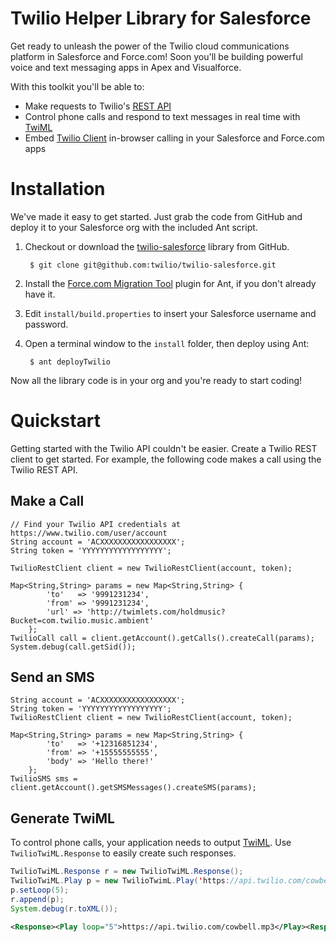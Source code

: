 # Twilio Helper Library for Salesforce

Get ready to unleash the power of the Twilio cloud communications platform in Salesforce and Force.com!  Soon you'll be building powerful voice and text messaging apps in Apex and Visualforce.

With this toolkit you'll be able to:

* Make requests to Twilio's [REST API](http://www.twilio.com/docs/api)
* Control phone calls and respond to text messages in real time with [TwiML](http://www.twilio.com/docs/api/twiml)
* Embed [Twilio Client](http://www.twilio.com/docs/client) in-browser calling in your Salesforce and Force.com apps


Installation
============

We've made it easy to get started. Just grab the code from GitHub and deploy it to your Salesforce org with the included Ant script.

1. Checkout or download the [twilio-salesforce](https://github.com/twilio/twilio-salesforce) library from GitHub.

        $ git clone git@github.com:twilio/twilio-salesforce.git

1. Install the [Force.com Migration Tool](http://www.salesforce.com/us/developer/docs/daas/Content/forcemigrationtool_install.htm) plugin for Ant, if you don't already have it.

1. Edit `install/build.properties` to insert your Salesforce username and password.

1. Open a terminal window to the `install` folder, then deploy using Ant:

        $ ant deployTwilio

Now all the library code is in your org and you're ready to start coding!



Quickstart
==========

Getting started with the Twilio API couldn't be easier. Create a Twilio REST client to get started. For example, the following code makes a call using the Twilio REST API.

Make a Call
-----------

    // Find your Twilio API credentials at https://www.twilio.com/user/account
    String account = 'ACXXXXXXXXXXXXXXXXX';
    String token = 'YYYYYYYYYYYYYYYYYY';
    
    TwilioRestClient client = new TwilioRestClient(account, token);
    
    Map<String,String> params = new Map<String,String> {
            'to'   => '9991231234',
            'from' => '9991231234',
            'url' => 'http://twimlets.com/holdmusic?Bucket=com.twilio.music.ambient'
        };
    TwilioCall call = client.getAccount().getCalls().createCall(params);
    System.debug(call.getSid());

Send an SMS
-----------

    String account = 'ACXXXXXXXXXXXXXXXXX';
    String token = 'YYYYYYYYYYYYYYYYYY';
    TwilioRestClient client = new TwilioRestClient(account, token);

    Map<String,String> params = new Map<String,String> {
            'to'   => '+12316851234',
            'from' => '+15555555555',
            'body' => 'Hello there!'
        };
    TwilioSMS sms = client.getAccount().getSMSMessages().createSMS(params);

Generate TwiML
--------------

To control phone calls, your application needs to output [TwiML](http://www.twilio.com/docs/api/twiml/). Use `TwilioTwiML.Response` to easily create such responses.

```java
TwilioTwiML.Response r = new TwilioTwiML.Response();
TwilioTwiML.Play p = new TwilioTwimL.Play('https://api.twilio.com/cowbell.mp3');
p.setLoop(5);
r.append(p);
System.debug(r.toXML());
```

```xml
<Response><Play loop="5">https://api.twilio.com/cowbell.mp3</Play><Response>
```


